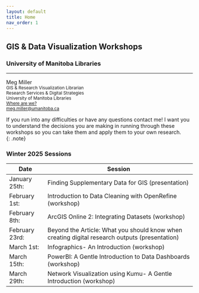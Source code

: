 ```yaml
---
layout: default
title: Home
nav_order: 1
---
```

## GIS & Data Visualization Workshops
### University of Manitoba Libraries

___


Meg Miller <a href='https://github.com/meginwinnipeg' target='_blank'><img src='content/img/GitHub-Mark-custom.svg' style='width:15px; padding:0; border:none !important;'></a>    
<small>GIS & Research Visualization Librarian  
Research Services & Digital Strategies  
University of Manitoba Libraries  
[Where are we?](content/land-acknowledgement)  
[meg.miller@umanitoba.ca](mailto:meg.miller@umanitoba.ca)  
</small>


If you run into any difficulties or have any questions contact me! I want you to understand the decisions you are making in running through these workshops so you can take them and apply them to your own research.  
{: .note}


### Winter 2025 Sessions

| Date | Session |
|-|-|
| January 25th:  | Finding Supplementary Data for GIS (presentation) |
| February 1st: | Introduction to Data Cleaning with OpenRefine (workshop) |
| February 8th: | ArcGIS Online 2: Integrating Datasets (workshop) |
| February 23rd: | Beyond the Article: What you should know when creating digital research outputs (presentation) |
| March 1st: | Infographics- An Introduction (workshop) |
| March 15th: | PowerBI: A Gentle Introduction to Data Dashboards (workshop) |
| March 29th: | Network Visualization using Kumu- A Gentle Introduction (workshop) |